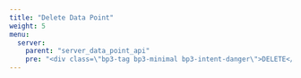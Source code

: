 ```yaml
---
title: "Delete Data Point"
weight: 5
menu:
  server:
    parent: "server_data_point_api"
    pre: "<div class=\"bp3-tag bp3-minimal bp3-intent-danger\">DELETE</div>"
---
```

